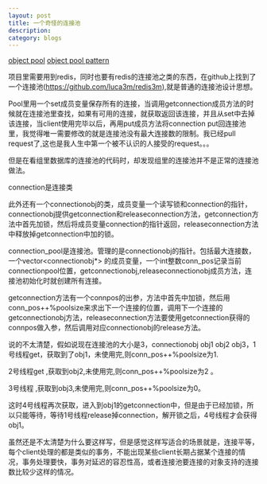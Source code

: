 ```yaml
---
layout: post
title: 一个奇怪的连接池
description: 
category: blogs
---
```


[object pool](https://sourcemaking.com/design_patterns/object_pool)
[object pool pattern](http://www.oodesign.com/object-pool-pattern.html)

项目里需要用到redis，同时也要有redis的连接池之类的东西，在github上找到了一个连接池(https://github.com/luca3m/redis3m),就是普通的连接池设计思想。

Pool里用一个set成员变量保存所有的连接，当调用getconnection成员方法的时候就在连接池里查找，如果有可用的连接，就获取返回该连接，并且从set中去掉该连接，当client使用完毕以后，再用put成员方法将connection put回连接池里，我觉得唯一需要修改的就是连接池没有最大连接数的限制。我已经pull request了,这也是我人生中第一个被不认识的人接受的request。。。

但是在看组里数据库的连接池的代码时，却发现组里的连接池并不是正常的连接池做法。

connection是连接类

此外还有一个connectionobj的类，成员变量一个读写锁和connection的指针，connectionobj提供getconnection和releaseconnection方法，getconnection方法中首先加锁，然后将成员变量connection的指针返回，releaseconnection方法中释放掉getconnection中加的锁。

connection_pool是连接池。管理的是connectionobj的指针。包括最大连接数，一个vector<connectionobj*> 的成员变量，一个int整数conn_pos记录当前connectionpool位置，getconnectionobj,releaseconnectionobj成员方法，连接池初始化时就创建所有连接。

getconnection方法有一个connpos的出参，方法中首先中加锁，然后用conn_pos++%poolsize来求出下一个连接的位置，调用下一个连接的getconnectionobj方法，releaseconnection方法要使用getconnection获得的connpos做入参，然后调用对应connectionobj的release方法。

说的不太清楚，假如说现在连接池的大小是3，connectionobj obj1 obj2 obj3，1号线程get，获取到了obj1，未使用完,则conn_pos++%poolsize为1.

2号线程get ,获取到obj2,未使用完,则conn_pos++%poolsize为2 。

3号线程 ,获取到obj3,未使用完,则conn_pos++%poolsize为0。

这时4号线程再次获取，进入到obj1的getconnection中，但是由于已经加锁，所以只能等待，等待1号线程release掉connection，解开锁之后，4号线程才会获得obj1。

虽然还是不太清楚为什么要这样写，但是感觉这样写适合的场景就是，连接平等，每个client处理的都是类似的事务，不能出现某些client长期占据某个连接的情况，事务处理要快，事务对延迟的容忍性高，或者连接池要连接的对象支持的连接数比较少这样的情况。
